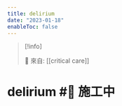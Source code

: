 ```yaml
---
title: delirium
date: "2023-01-18"
enableToc: false
---
```


> [!info]
>
> 🌱 來自: [[critical care]]

# delirium #🚧 施工中
